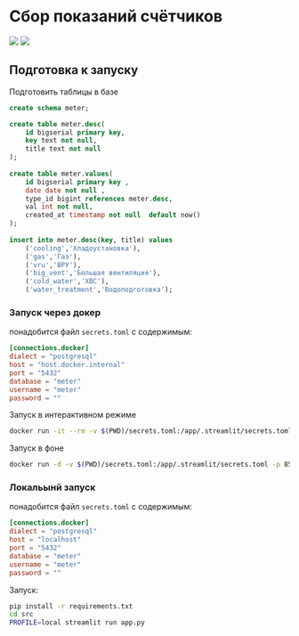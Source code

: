 # Сбор показаний счётчиков

![](https://gist.github.com/assets/1404610/f62f6fb3-7b5a-4421-afed-0ab23732826d)
![](https://gist.github.com/assets/1404610/051e5541-6692-4d4d-9c99-c76d6a655907)

## Подготовка к запуску

Подготовить таблицы в базе

```sql
create schema meter;

create table meter.desc(  
    id bigserial primary key,  
    key text not null,  
    title text not null  
);  
  
create table meter.values(  
    id bigserial primary key ,  
    date date not null ,  
    type_id bigint references meter.desc,  
    val int not null,  
    created_at timestamp not null  default now()  
);  
  
insert into meter.desc(key, title) values  
    ('cooling','Хладоустановка'),  
    ('gas','Газ'),  
    ('vru','ВРУ'),  
    ('big_vent','Большая вентиляция'),  
    ('cold_water','ХВС'),  
    ('water_treatment','Водоподготовка');
```

### Запуск через докер

понадобится файл `secrets.toml` с содержимым:

```toml
[connections.docker]
dialect = "postgresql"
host = "host.docker.internal"
port = "5432"
database = "meter"
username = "meter"
password = ""
```

Запуск в интерактивном режиме
```bash
docker run -it --rm -v $(PWD)/secrets.toml:/app/.streamlit/secrets.toml -p 8501:8501 savarez/meter-reader
```
Запуск в фоне
```bash
docker run -d -v $(PWD)/secrets.toml:/app/.streamlit/secrets.toml -p 8501:8501 savarez/meter-reader
```

### Локальынй запуск
понадобится файл `secrets.toml` с содержимым:

```toml
[connections.docker]
dialect = "postgresql"
host = "localhost"
port = "5432"
database = "meter"
username = "meter"
password = ""
```


Запуск:
```bash
pip install -r requirements.txt
cd src
PROFILE=local streamlit run app.py
```